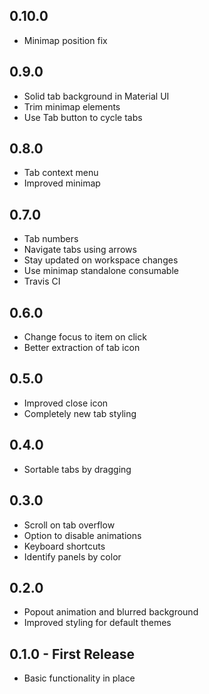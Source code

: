 ## 0.10.0
* Minimap position fix

## 0.9.0
* Solid tab background in Material UI
* Trim minimap elements
* Use Tab button to cycle tabs

## 0.8.0
* Tab context menu
* Improved minimap

## 0.7.0
* Tab numbers
* Navigate tabs using arrows
* Stay updated on workspace changes
* Use minimap standalone consumable
* Travis CI

## 0.6.0
* Change focus to item on click
* Better extraction of tab icon

## 0.5.0
* Improved close icon
* Completely new tab styling

## 0.4.0
* Sortable tabs by dragging

## 0.3.0
* Scroll on tab overflow
* Option to disable animations
* Keyboard shortcuts
* Identify panels by color

## 0.2.0
* Popout animation and blurred background
* Improved styling for default themes

## 0.1.0 - First Release
* Basic functionality in place
